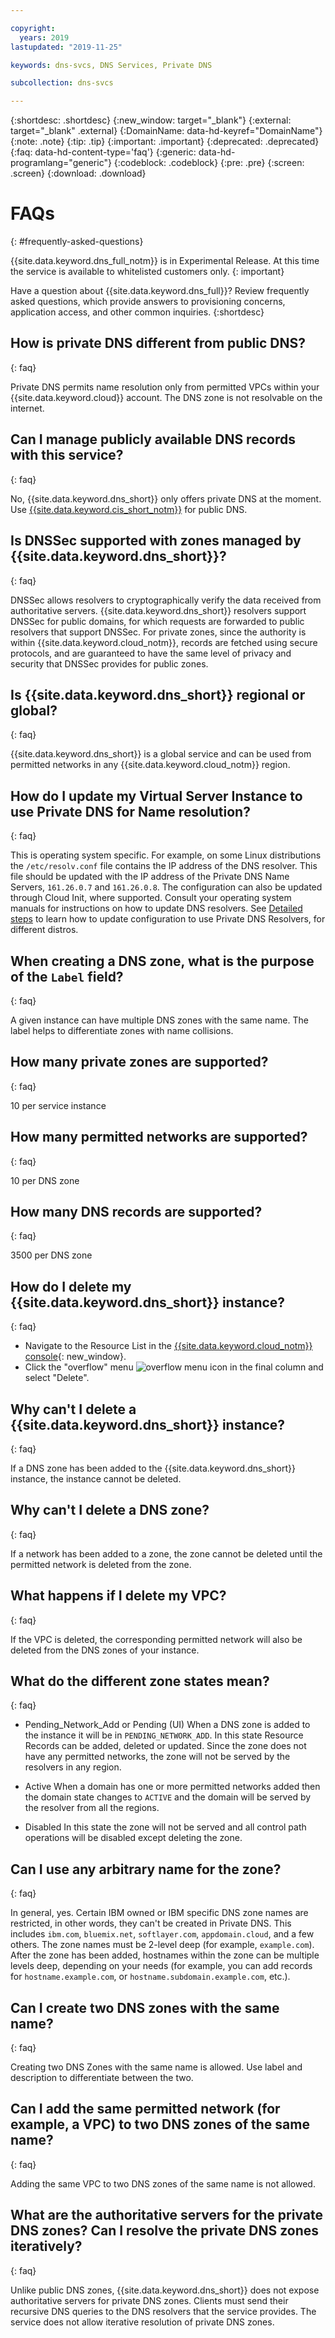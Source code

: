 ```yaml
---

copyright:
  years: 2019
lastupdated: "2019-11-25"

keywords: dns-svcs, DNS Services, Private DNS

subcollection: dns-svcs

---
```



{:shortdesc: .shortdesc}
{:new_window: target="_blank"}
{:external: target="_blank" .external}
{:DomainName: data-hd-keyref="DomainName"}
{:note: .note}
{:tip: .tip}
{:important: .important}
{:deprecated: .deprecated}
{:faq: data-hd-content-type='faq'}
{:generic: data-hd-programlang="generic"}
{:codeblock: .codeblock}
{:pre: .pre}
{:screen: .screen}
{:download: .download}

# FAQs
{: #frequently-asked-questions}

{{site.data.keyword.dns_full_notm}} is in Experimental Release. At this time the service is available to whitelisted customers only.
{: important}

Have a question about {{site.data.keyword.dns_full}}? Review frequently asked questions, which provide answers to provisioning concerns, application access, and other common inquiries.
{:shortdesc}

## How is private DNS different from public DNS?
{: faq}

Private DNS permits name resolution only from permitted VPCs within your {{site.data.keyword.cloud}} account. The DNS zone is not resolvable on the internet.

## Can I manage publicly available DNS records with this service?
{: faq}

No, {{site.data.keyword.dns_short}} only offers private DNS at the moment. Use [{{site.data.keyword.cis_short_notm}}](/docs/infrastructure/cis?topic=cis-getting-started#getting-started) for public DNS.

## Is DNSSec supported with zones managed by {{site.data.keyword.dns_short}}?
{: faq}

DNSSec allows resolvers to cryptographically verify the data received from authoritative servers. {{site.data.keyword.dns_short}} resolvers support DNSSec for public domains, for which requests are forwarded to public resolvers that support DNSSec. For private zones, since the authority is within {{site.data.keyword.cloud_notm}}, records are fetched using secure protocols, and are guaranteed to have the same level of privacy and security that DNSSec provides for public zones.

## Is {{site.data.keyword.dns_short}} regional or global?
{: faq}

{{site.data.keyword.dns_short}} is a global service and can be used from permitted networks in any {{site.data.keyword.cloud_notm}} region.

## How do I update my Virtual Server Instance to use Private DNS for Name resolution?
{: faq}

This is operating system specific. For example, on some Linux distributions the `/etc/resolv.conf` file contains the IP address of the DNS resolver. This file should be updated with the IP address of the Private DNS Name Servers, `161.26.0.7` and `161.26.0.8`. The configuration can also be updated through Cloud Init, where supported. Consult your operating system manuals for instructions on how to update DNS resolvers. See [Detailed steps](/docs/dns-svcs?topic=dns-svcs-updating-dns-resolver) to learn how to update configuration to use Private DNS Resolvers, for different distros.

## When creating a DNS zone, what is the purpose of the `Label` field?
{: faq}

A given instance can have multiple DNS zones with the same name. The label helps to differentiate zones with name collisions.

## How many private zones are supported?
{: faq}

10 per service instance

## How many permitted networks are supported?
{: faq}

10 per DNS zone

## How many DNS records are supported?
{: faq}

3500 per DNS zone

## How do I delete my {{site.data.keyword.dns_short}} instance?
{: faq}

- Navigate to the Resource List in the [{{site.data.keyword.cloud_notm}} console](https://{DomainName}/){: new_window}.
- Click the "overflow" menu ![overflow menu icon](/icons/actions-icon-vertical.svg "overflow menu icon") in the final column and select "Delete".

## Why can't I delete a {{site.data.keyword.dns_short}} instance?
{: faq}

If a DNS zone has been added to the {{site.data.keyword.dns_short}} instance, the instance cannot be deleted.

## Why can't I delete a DNS zone?
{: faq}

If a network has been added to a zone, the zone cannot be deleted until the permitted network is deleted from the zone.

## What happens if I delete my VPC?
{: faq}

If the VPC is deleted, the corresponding permitted network will also be deleted from the DNS zones of your instance.


## What do the different zone states mean?
{: faq}
* Pending_Network_Add or Pending (UI)
   When a DNS zone is added to the instance it will be in `PENDING_NETWORK_ADD`. In this state Resource Records can be added, deleted or updated. Since the zone does not have any permitted networks, the zone will not be served by the resolvers in any region.

* Active
   When a domain has one or more permitted networks added then the domain state changes to `ACTIVE` and the domain will be served by the resolver from all the regions.

* Disabled
  In this state the zone will not be served and all control path operations will be disabled except deleting the zone.


## Can I use any arbitrary name for the zone?
{: faq}

In general, yes. Certain IBM owned or IBM specific DNS zone names are restricted, in other words, they can't be created in Private DNS. This includes `ibm.com`, `bluemix.net`, `softlayer.com`, `appdomain.cloud`, and a few others. The zone names must be 2-level deep (for example, `example.com`). After the zone has been added, hostnames within the zone can be multiple levels deep, depending on your needs (for example, you can add records for `hostname.example.com`, or `hostname.subdomain.example.com`, etc.).

## Can I create two DNS zones with the same name?
{: faq}

Creating two DNS Zones with the same name is allowed. Use label and description to differentiate between the two.

## Can I add the same permitted network (for example, a VPC) to two DNS zones of the same name?
{: faq}

Adding the same VPC to two DNS zones of the same name is not allowed.


## What are the authoritative servers for the private DNS zones? Can I resolve the private DNS zones iteratively?
{: faq}

Unlike public DNS zones, {{site.data.keyword.dns_short}} does not expose authoritative servers for private DNS zones. Clients must send their recursive DNS queries to the DNS resolvers that the service provides. The service does not allow iterative resolution of private DNS zones.
